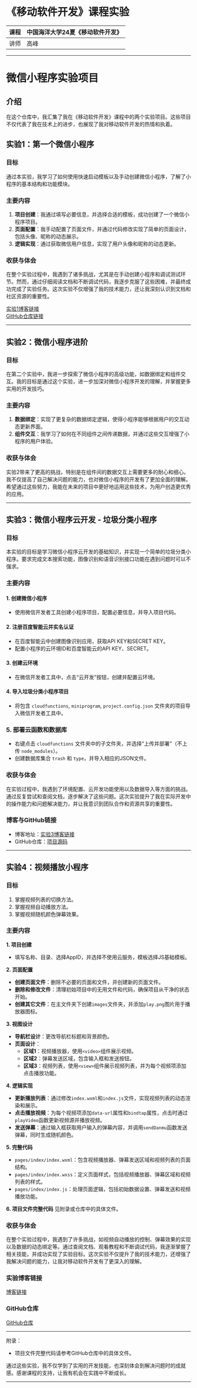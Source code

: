 # 《移动软件开发》课程实验

| 课程           | 中国海洋大学24夏《移动软件开发》                             |
| -------------- | ------------------------------------------------------------ |
|讲师            | 高峰|




---

# 微信小程序实验项目

## 介绍

在这个仓库中，我汇集了我在《移动软件开发》课程中的两个实验项目。这些项目不仅代表了我在技术上的进步，也展现了我对移动软件开发的热情和执着。

## 实验1：第一个微信小程序

### 目标
通过本实验，我学习了如何使用快速启动模板以及手动创建微信小程序，了解了小程序的基本结构和功能模块。

### 主要内容
1. **项目创建**：我通过填写必要信息，并选择合适的模板，成功创建了一个微信小程序项目。
2. **页面配置**：我手动配置了页面文件，并通过代码修改实现了简单的页面设计，包括头像、昵称的动态展示。
3. **逻辑实现**：通过获取微信用户信息，实现了用户头像和昵称的动态更新。

### 收获与体会
在整个实验过程中，我遇到了诸多挑战，尤其是在手动创建小程序和调试测试环节。然而，通过仔细阅读文档和不断调试代码，我逐步克服了这些困难，并最终成功完成了实验任务。这次实验不仅增强了我的技术能力，还让我深刻认识到文档和社区资源的重要性。

[实验1博客链接](https://blog.csdn.net/2301_77303935/article/details/141330352?csdn_share_tail=)  
[GitHub仓库链接](https://github.com/moon0rsun/-111)

---
## 实验2：微信小程序进阶

### 目标
在第二个实验中，我进一步探索了微信小程序的高级功能，如数据绑定和组件交互。我的目标是通过这个实验，进一步加深对微信小程序开发的理解，并掌握更多实用的开发技巧。

### 主要内容
1. **数据绑定**：实现了更复杂的数据绑定逻辑，使得小程序能够根据用户的交互动态更新界面。
2. **组件交互**：我学习了如何在不同组件之间传递数据，并通过这些交互增强了小程序的用户体验。

### 收获与体会
实验2带来了更高的挑战，特别是在组件间的数据交互上需要更多的耐心和细心。我不仅提高了自己解决问题的能力，也对微信小程序的开发有了更加全面的理解。希望通过这些努力，我能在未来的项目中更好地运用这些技术，为用户创造更优秀的应用。


---

## 实验3：微信小程序云开发 - 垃圾分类小程序

### 目标
本实验的目标是学习微信小程序云开发的基础知识，并实现一个简单的垃圾分类小程序。要求完成文本搜索功能，图像识别和语音识别接口功能在遇到问题时可以不强求。

### 主要内容

#### 1. 创建微信小程序
- 使用微信开发者工具创建小程序项目，配置必要信息，并导入项目代码。

#### 2. 注册百度智能云并实名认证
- 在百度智能云中创建图像识别应用，获取API KEY和SECRET KEY。
- 配置小程序的云环境ID和百度智能云的API KEY、SECRET。

#### 3. 创建云环境
- 在微信开发者工具中，点击“云开发”按钮，创建并配置云环境。

#### 4. 导入垃圾分类小程序项目
- 将包含 `cloudfunctions`, `miniprogram`, `project.config.json` 文件夹的项目导入微信开发者工具中。

### 5. 部署云函数和数据库
- 右键点击 `cloudfunctions` 文件夹中的子文件夹，并选择“上传并部署”（不上传 `node_modules`）。
- 创建数据库集合 `trash` 和 `type`，并导入相应的JSON文件。

### 收获与体会
在实验过程中，我遇到了环境配置、云开发功能使用以及数据导入等方面的挑战。通过反复尝试和查阅文档，逐步解决了这些问题。这次实验提升了我在实际开发中的操作能力和问题解决能力，并让我意识到团队合作和资源共享的重要性。

### 博客与GitHub链接
- 博客地址：[实验3博客链接](https://blog.csdn.net/2301_77303935/article/details/141566361)
- GitHub仓库：[项目源码](https://github.com/moon0rsun/Mobile-software-development-experimentation/tree/main/garbage-sorting-applet-master)

---

## 实验4：视频播放小程序

### 目标
1. 掌握视频列表的切换方法。
2. 掌握视频自动播放方法。
3. 掌握视频随机颜色弹幕效果。

### 主要内容

**1. 项目创建**
- 填写名称、目录、选择AppID，并选择不使用云服务，模板选择JS基础模板。

**2. 页面配置**
- **创建页面文件**：删除不必要的页面和文件，并创建新的页面文件。
- **删除和修改文件**：清理初始项目中的无用文件和代码，确保项目从干净的状态开始。
- **创建其它文件**：在主文件夹下创建`images`文件夹，并添加`play.png`图片用于播放器图标。

**3. 视图设计**
- **导航栏设计**：更改导航栏标题和背景颜色。
- **页面设计**：
  - **区域1**：视频播放器，使用`<video>`组件展示视频。
  - **区域2**：弹幕发送区域，包含输入框和发送按钮。
  - **区域3**：视频列表，使用`<view>`组件展示视频列表，并为每个视频项添加点击播放功能。

**4. 逻辑实现**
- **更新播放列表**：通过修改`index.wxml`和`index.js`文件，实现视频列表的动态渲染和展示。
- **点击播放视频**：为每个视频项添加`data-url`属性和`bindtap`属性，点击时通过`playVideo`函数更新视频源并播放视频。
- **发送弹幕**：通过输入框获取用户输入的弹幕内容，并调用`sendDanmu`函数发送弹幕，同时生成随机颜色。

**5. 完整代码**
- `pages/index/index.wxml`：包含视频播放器、弹幕发送区域和视频列表的页面结构。
- `pages/index/index.wxss`：定义页面样式，包括视频播放器、弹幕区域和视频列表的样式。
- `pages/index/index.js`：处理页面逻辑，包括初始数据设置、弹幕发送和视频播放功能。

**6. 项目文件完整代码**
见附录或仓库中的具体文件。

### 收获与体会
在整个实验过程中，我遇到了许多挑战，如视频自动播放的控制、弹幕效果的实现以及数据的动态绑定等。通过查阅文档、观看教程和不断调试代码，我逐渐掌握了相关技能，并成功实现了实验目标。这次实验不仅提升了我的技术能力，还增强了我解决问题的能力，让我对移动软件开发有了更深入的理解。

### 实验博客链接
[博客链接](https://blog.csdn.net/2301_77303935/article/details/141598412)

### GitHub仓库
[GitHub仓库](https://github.com/moon0rsun/Mobile-software-development-experimentation/tree/main/miniprogram-4)


---

附录：
- 项目文件完整代码请参考GitHub仓库中的具体文件。

通过这些实验，我不仅学到了实用的开发技能，也深刻体会到解决问题时的成就感。感谢课程的支持，让我有机会在实践中不断成长。

---
